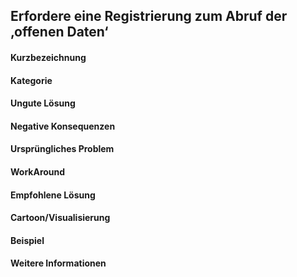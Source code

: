 ## Erfordere eine Registrierung zum Abruf der ‚offenen Daten‘

#### Kurzbezeichnung

#### Kategorie

#### Ungute Lösung

#### Negative Konsequenzen

#### Ursprüngliches Problem

#### WorkAround

#### Empfohlene Lösung

#### Cartoon/Visualisierung

#### Beispiel

#### Weitere Informationen

